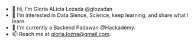 - 👋 Hi, I’m Gloria ALicia Lozada @glozadan
- 👀 I’m interested in Data Sience, Science, keep learning, and share what I learn.
- 🌱 I'm currently a Backend Padawan @Hackademy.
- 📫 Reach me at gloria.lozna@gmail.com.

<!---
glozadan/glozadan is a ✨ special ✨ repository because its `README.md` (this file) appears on your GitHub profile.
You can click the Preview link to take a look at your changes.
--->
